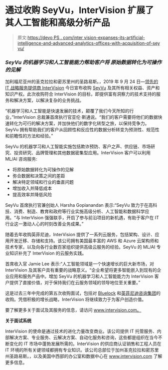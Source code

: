 # 通过收购 SeyVu，InterVision 扩展了其人工智能和高级分析产品

> 原文:[https://devo PS . com/inter vision-expanses-its-artificial-intelligence-and-advanced-analytics-offices-with-acquisition-of-sey vu/](https://devops.com/intervision-expands-its-artificial-intelligence-and-advanced-analytics-offerings-with-acquisition-of-seyvu/)

### *SeyVu 的机器学习和人工智能能力帮助客户将* *原始数据转化为可操作的见解*

加利福尼亚州的圣克拉拉和密苏里州的圣路易斯。，2019 年 9 月 24 日—[领先的 IT 战略服务提供商 InterVision](http://www.intervision.com/) 今日宣布收购 [SeyVu](https://seyvu.ai/) 及其所有相关权益、资产和知识产权。此次收购符合 InterVision 的目标，即提供富有洞察力的技术支持的服务和解决方案，以解决复杂的业务挑战。

“机器学习和人工智能是快速发展的技术，颠覆了我们今天所知的行业，”InterVision 总裁兼首席执行官亚伦·斯通说。“我们的客户需要将他们的数据快速转化为可行的解决方案，并加快他们的数字化转型之旅，以保持竞争力。SeyVu 拥有帮助我们的客户从回顾性和反应性的数据分析转变为预测性、规范性和前瞻性的方法和经验。”

SeyVu 的机器学习和人工智能实施包括欺诈预防、客户之声、供应链、市场研究、投资研究、品牌管理和其他数据密集型应用。InterVision 客户可以利用 ML/AI 咨询服务:

*   将原始数据转化为可操作的见解
*   弥合数据和决策之间的差距
*   解决特定领域和行业的垂直问题
*   增加收入并降低成本
*   提高效率并降低风险

SeyVu 首席执行官兼创始人 Harsha Gopianandan 表示:“SeyVu 致力于在高科技、消费、制造、教育和政府等行业实施高级分析、人工智能和数据科学应用。“与 InterVision 强强联手，开启了参与前沿项目的新机遇，有助于客户在 IT 行业这一激动人心的时刻改善业务成果。”

随着去年收购英菲尼迪，InterVision 提供了一系列云服务，包括架构、设计、应用开发迁移、存储和支持。该公司拥有美国最丰富的 AWS 和 Azure 云架构师和技术专家，以及向各行业数百家组织提供高级云服务的经验。SeyVu 的 ML/AI 专业知识补充了 InterVision 的云服务实践。

首席收入官 Jamie Lee 表示:“人工智能领域是一个快速增长的巨大新市场，对 InterVision 及其客户具有重要的战略意义。“企业希望将更多智能嵌入到现有的企业应用和服务产品中。增加 SeyVu 的机器学习和人工智能能力为 InterVision 客户提供了直接价值，对于保持我们在云服务领域的领导地位至关重要。”

这是过去三年中完成的第五次收购面试，包括对 [Bluelock](https://cts.businesswire.com/ct/CT?id=smartlink&url=https%3A%2F%2Fwww.intervision.com%2Fpr-bluelock%2F&esheet=52079557&newsitemid=20190815005357&lan=en-US&anchor=Bluelock&index=3&md5=321dd5b4e27153e53d49782670acd249) 和[英菲尼迪咨询集团](https://cts.businesswire.com/ct/CT?id=smartlink&url=https%3A%2F%2Fwww.intervision.com%2Fintervision-acquires-infiniti%2F&esheet=52079557&newsitemid=20190815005357&lan=en-US&anchor=Infiniti+Consulting+Group&index=4&md5=d830a20a2127959ccfd977210f0b8198)的收购。凭借积极的增长战略，InterVision 将继续致力于为客户创造价值。

要了解更多关于面试及其服务的信息，请访问 www.intervision.com。

**关于面试系统**

InterVision 的使命是通过技术的进化力量改变商业。该公司提供 IT 托管服务、内部解决方案、专业服务、云解决方案、自动化服务和咨询，这些都是组织在当今不断变化的 IT 市场中蓬勃发展所需的。InterVision 的供应商认证销售和工程人员在 IT 环境的所有关键领域都拥有专业知识。该公司总部位于加州圣克拉拉和密苏里州圣路易斯。，以及美国中西部的办公室和数据中心在 www.intervision.com 了解更多信息。